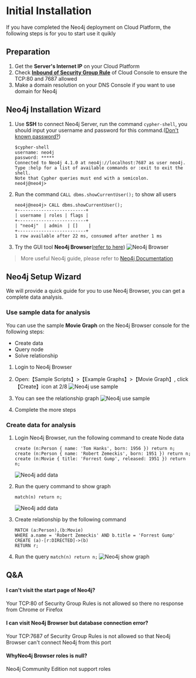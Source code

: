 # Initial Installation

If you have completed the Neo4j deployment on Cloud Platform, the following steps is for you to start use it quikly

## Preparation

1. Get the **Server's Internet IP** on your Cloud Platform
2. Check **[Inbound of Security Group Rule](https://support.websoft9.com/docs/faq/tech-instance.html)** of Cloud Console to ensure the TCP:80 and 7687 allowed
3. Make a domain resolution on your DNS Console if you want to use domain for Neo4j

## Neo4j Installation Wizard

1. Use **SSH** to connect Neo4j Server, run the command `cypher-shell`, you should input your username and password for this command.([Don't known password?](/stack-accounts.md#neo4j))
   ```
   $cypher-shell
   username: neo4j
   password: *****
   Connected to Neo4j 4.1.0 at neo4j://localhost:7687 as user neo4j.
   Type :help for a list of available commands or :exit to exit the shell.
   Note that Cypher queries must end with a semicolon.
   neo4j@neo4j>
   ```
2. Run the command `CALL dbms.showCurrentUser();` to show all users
   ```
   neo4j@neo4j> CALL dbms.showCurrentUser();
   +--------------------------+
   | username | roles | flags |
   +--------------------------+
   | "neo4j"  | admin  | []    |
   +--------------------------+
   1 row available after 22 ms, consumed after another 1 ms
   ```

3. Try the GUI tool **Neo4j Browser**([refer to here](/solution-gui.md#neo4j-browser))
   ![Neo4j Browser](https://libs.websoft9.com/Websoft9/DocsPicture/en/neo4j/neo4j-connectfirst-websoft9.png)

> More useful Neo4j guide, please refer to [Neo4j Documentation](https://neo4j.com/docs/)

## Neo4j Setup Wizard

We will provide a quick guide for you to use Neo4j Browser, you can get a complete data analysis.

### Use sample data for analysis

You can use the sample **Movie Graph** on the Neo4j Browser console for the following steps:

* Create data
* Query node
* Solve relationship

1. Login to Neo4j Browser

2. Open:【Sample Scripts】>【Example Graphs】>【Movie Graph】, click 【Create】icon at 2/8
   ![Neo4j use sample](https://libs.websoft9.com/Websoft9/DocsPicture/en/neo4j/neo4j-sampleonline001-websoft9.png)

3. You can see the relationship graph
   ![Neo4j use sample](https://libs.websoft9.com/Websoft9/DocsPicture/en/neo4j/neo4j-sampleonline002-websoft9.png)

4. Complete the more steps

### Create data for analysis

1. Login Neo4j Browser, run the following command to create Node data
   ```
   create (n:Person { name: 'Tom Hanks', born: 1956 }) return n;
   create (n:Person { name: 'Robert Zemeckis', born: 1951 }) return n;
   create (n:Movie { title: 'Forrest Gump', released: 1951 }) return n;
   ```
   ![Neo4j add data](https://libs.websoft9.com/Websoft9/DocsPicture/en/neo4j/neo4j-inputnodedata001-websoft9.png)

3. Run the query command to show graph
   ```
   match(n) return n;
   ```
   ![Neo4j add data](https://libs.websoft9.com/Websoft9/DocsPicture/en/neo4j/neo4j-inputnodedata002-websoft9.png)

4. Create relationship by the following command
   ```
   MATCH (a:Person),(b:Movie)
   WHERE a.name = 'Robert Zemeckis' AND b.title = 'Forrest Gump'
   CREATE (a)-[r:DIRECTED]->(b)
   RETURN r;
   ```
5. Run the query `match(n) return n;`
   ![Neo4j show graph](https://libs.websoft9.com/Websoft9/DocsPicture/en/neo4j/neo4j-inputnodedata003-websoft9.png)

## Q&A

#### I can't visit the start page of Neo4j?

Your TCP:80 of Security Group Rules is not allowed so there no response from Chrome or Firefox

#### I can visit Neo4j Browser but database connection error?

Your TCP:7687 of Security Group Rules is not allowed so that Neo4j Browser can't connect Neo4j from this port

#### WhyNeo4j Browser roles is null?

Neo4j Community Edition not support roles
